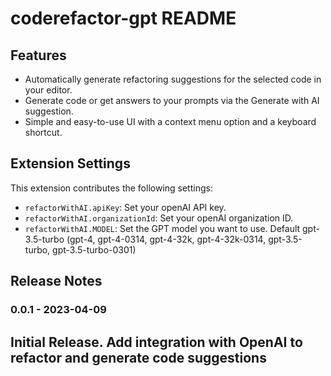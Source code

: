 # coderefactor-gpt README

## Features

- Automatically generate refactoring suggestions for the selected code in your editor.
- Generate code or get answers to your prompts via the Generate with AI suggestion.
- Simple and easy-to-use UI with a context menu option and a keyboard shortcut.

## Extension Settings

This extension contributes the following settings:

- `refactorWithAI.apiKey`: Set your openAI API key.
- `refactorWithAI.organizationId`: Set your openAI organization ID.
- `refactorWithAI.MODEL`: Set the GPT model you want to use. Default gpt-3.5-turbo (gpt-4, gpt-4-0314, gpt-4-32k, gpt-4-32k-0314, gpt-3.5-turbo, gpt-3.5-turbo-0301)

## Release Notes

### 0.0.1 - 2023-04-09

## Initial Release. Add integration with OpenAI to refactor and generate code suggestions
